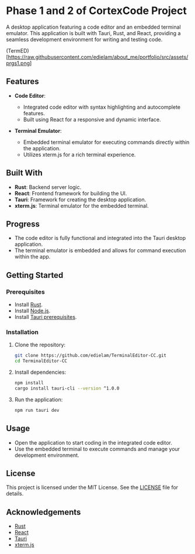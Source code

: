 # Phase 1 and 2 of CortexCode Project
A desktop application featuring a code editor and an embedded terminal emulator. This application is built with Tauri, Rust, and React, providing a seamless development environment for writing and testing code.

(TermED)[https://raw.githubusercontent.com/edielam/about_me/portfolio/src/assets/prgs1.png]
## Features

- **Code Editor**: 
  - Integrated code editor with syntax highlighting and autocomplete features.
  - Built using React for a responsive and dynamic interface.

- **Terminal Emulator**: 
  - Embedded terminal emulator for executing commands directly within the application.
  - Utilizes xterm.js for a rich terminal experience.

## Built With

- **Rust**: Backend server logic.
- **React**: Frontend framework for building the UI.
- **Tauri**: Framework for creating the desktop application.
- **xterm.js**: Terminal emulator for the embedded terminal.

## Progress

- The code editor is fully functional and integrated into the Tauri desktop application.
- The terminal emulator is embedded and allows for command execution within the app.

## Getting Started

### Prerequisites

- Install [Rust](https://www.rust-lang.org/).
- Install [Node.js](https://nodejs.org/).
- Install [Tauri prerequisites](https://tauri.app/v1/guides/getting-started/prerequisites).

### Installation

1. Clone the repository:
    ```bash
    git clone https://github.com/edielam/TerminalEditor-CC.git
    cd TerminalEditor-CC
    ```
2. Install dependencies:
    ```bash
    npm install
    cargo install tauri-cli --version ^1.0.0
    ```
3. Run the application:
    ```bash
    npm run tauri dev
    ```

## Usage

- Open the application to start coding in the integrated code editor.
- Use the embedded terminal to execute commands and manage your development environment.


## License

This project is licensed under the MIT License. See the [LICENSE](LICENSE) file for details.

## Acknowledgements

- [Rust](https://www.rust-lang.org/)
- [React](https://reactjs.org/)
- [Tauri](https://tauri.app/)
- [xterm.js](https://xtermjs.org/)
